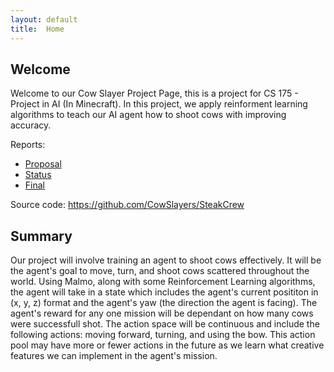 ```yaml
---
layout: default
title:  Home
---
```


## Welcome 
Welcome to our Cow Slayer Project Page, this is a project for CS 175 - Project in AI (In Minecraft). 
In this project, we apply reinforment learning algorithms to teach our AI agent how to shoot cows with improving accuracy.

Reports:

- [Proposal](proposal.html)
- [Status](status.html)
- [Final](final.html)

Source code: https://github.com/CowSlayers/SteakCrew

## Summary
Our project will involve training an agent to shoot cows effectively. It will be the agent's goal to move, turn, and shoot cows scattered throughout the world. Using Malmo, along with some Reinforcement Learning algorithms, the agent will take in a state which includes the agent's current posititon in (x, y, z) format and the agent's yaw (the direction the agent is facing). The agent's reward for any one mission will be dependant on how many cows were successfull shot. The action space will be continuous and include the following actions: moving forward, turning, and using the bow. This action pool may have more or fewer actions in the future as we learn what creative features we can implement in the agent's mission.
